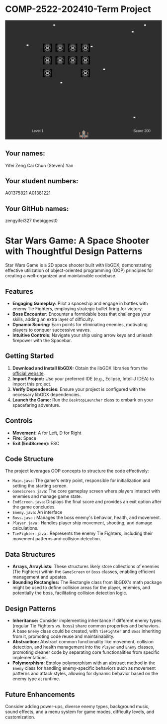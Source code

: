 # COMP-2522-202410-Term Project
![demo](demo.png)

## Your names:
Yifei Zeng
Cai Chun (Steven) Yan

## Your student numbers:
A01375821
A01381221

## Your GitHub names:
zengyifei327
thebiggest0

# Star Wars Game: A Space Shooter with Thoughtful Design Patterns

Star Wars Game is a 2D space shooter built with libGDX, demonstrating effective utilization of object-oriented programming (OOP) principles for creating a well-organized and maintainable codebase.

## Features

- **Engaging Gameplay:** Pilot a spaceship and engage in battles with enemy Tie Fighters, employing strategic bullet firing for victory.
- **Boss Encounter:** Encounter a formidable boss that challenges your skills, adding an extra layer of difficulty.
- **Dynamic Scoring:** Earn points for eliminating enemies, motivating players to conquer successive waves.
- **Intuitive Controls:** Navigate your ship using arrow keys and unleash firepower with the Spacebar.

## Getting Started

1. **Download and Install libGDX:** Obtain the libGDX libraries from the [official website](https://libgdx.com/).
2. **Import Project:** Use your preferred IDE (e.g., Eclipse, IntelliJ IDEA) to import this project.
3. **Verify Dependencies:** Ensure your project is configured with the necessary libGDX dependencies.
4. **Launch the Game:** Run the `DesktopLauncher` class to embark on your spacefaring adventure.

## Controls

- **Movement:** A for Left, D for Right
- **Fire:** Space
- **Exit (EndScreen):** ESC

## Code Structure

The project leverages OOP concepts to structure the code effectively:
- `Main.java`: The game's entry point, responsible for initialization and setting the starting screen.
- `GameScreen.java`: The core gameplay screen where players interact with enemies and manage game state.
- `EndScreen.java`: Displays the final score and provides an exit option after the game concludes.
- `Enemy.java`: An interface
- `Boss.java` : Manages the boss enemy's behavior, health, and movement.
- `Player.java` : Handles player ship movement, shooting, and damage calculations.
- `TieFighter.java` : Represents the enemy Tie Fighters, including their movement patterns and collision detection.

## Data Structures

- **Arrays, ArrayLists:** These structures likely store collections of enemies (Tie Fighters) within the `GameScreen` or `Boss` classes, enabling efficient management and updates.
- **Bounding Rectangles:** The Rectangle class from libGDX's math package might be used to define collision areas for the player, enemies, and potentially the boss, facilitating collision detection logic.

## Design Patterns

- **Inheritance:** Consider implementing inheritance if different enemy types (regular Tie Fighters vs. boss) share common properties and behaviors. A base `Enemy` class could be created, with `TieFighter` and `Boss` inheriting from it, promoting code reuse and maintainability.
- **Abstraction:** Abstract common functionality like movement, collision detection, and health management into the `Player` and `Enemy` classes, promoting cleaner code by separating core functionalities from specific implementations.
- **Polymorphism:** Employ polymorphism with an abstract method in the `Enemy` class for handling enemy-specific behaviors such as movement patterns and attack styles, allowing for dynamic behavior based on the enemy type at runtime.

## Future Enhancements

Consider adding power-ups, diverse enemy types, background music, sound effects, and a menu system for game modes, difficulty levels, and customization.



